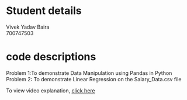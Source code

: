 # Student details
Vivek Yadav Baira
</br>
700747503

# code descriptions

Problem 1:To demonstrate Data Manipulation using Pandas in Python
Problem 2: To demonstrate Linear Regression on the Salary_Data.csv file


To view video explanation, [click here]()
